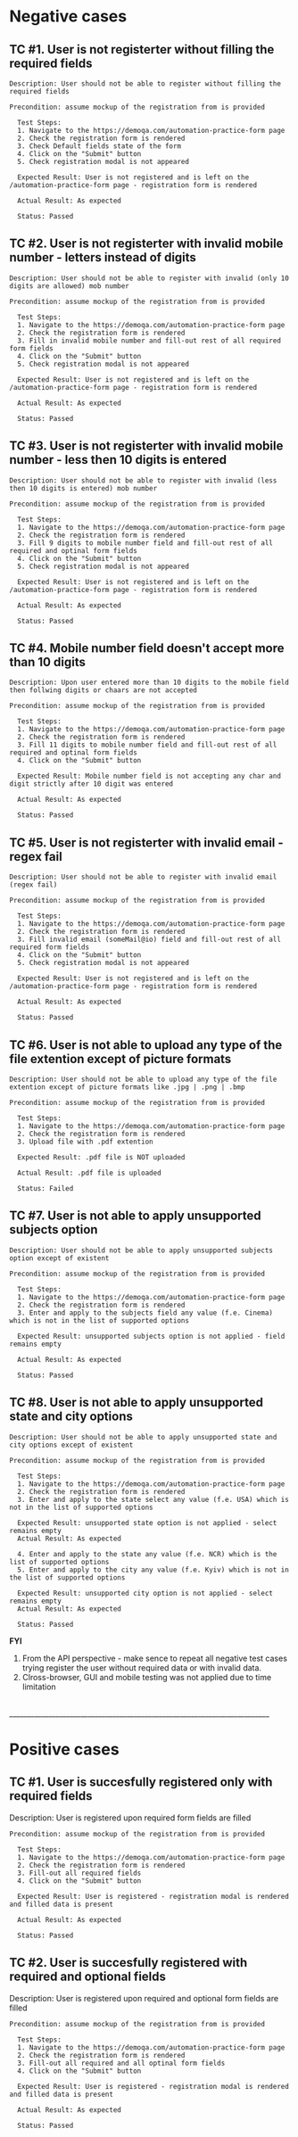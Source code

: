 <h1>Negative cases</h1>

<h2>TC #1. User is not registerter without filling the required fields</h2>

    Description: User should not be able to register without filling the required fields

    Precondition: assume mockup of the registration from is provided

      Test Steps:
      1. Navigate to the https://demoqa.com/automation-practice-form page
      2. Check the registration form is rendered
      3. Check Default fields state of the form
      4. Click on the "Submit" button
      5. Check registration modal is not appeared

      Expected Result: User is not registered and is left on the /automation-practice-form page - registration form is rendered

      Actual Result: As expected

      Status: Passed

<h2>TC #2. User is not registerter with invalid mobile number - letters instead of digits</h2>

    Description: User should not be able to register with invalid (only 10 digits are allowed) mob number

    Precondition: assume mockup of the registration from is provided

      Test Steps:
      1. Navigate to the https://demoqa.com/automation-practice-form page
      2. Check the registration form is rendered
      3. Fill in invalid mobile number and fill-out rest of all required form fields
      4. Click on the "Submit" button
      5. Check registration modal is not appeared

      Expected Result: User is not registered and is left on the /automation-practice-form page - registration form is rendered

      Actual Result: As expected

      Status: Passed


<h2>TC #3. User is not registerter with invalid mobile number - less then 10 digits is entered</h2>

    Description: User should not be able to register with invalid (less then 10 digits is entered) mob number

    Precondition: assume mockup of the registration from is provided

      Test Steps:
      1. Navigate to the https://demoqa.com/automation-practice-form page
      2. Check the registration form is rendered
      3. Fill 9 digits to mobile number field and fill-out rest of all required and optinal form fields
      4. Click on the "Submit" button
      5. Check registration modal is not appeared

      Expected Result: User is not registered and is left on the /automation-practice-form page - registration form is rendered

      Actual Result: As expected

      Status: Passed

<h2>TC #4. Mobile number field doesn't accept more than 10 digits</h2>

    Description: Upon user entered more than 10 digits to the mobile field then follwing digits or chaars are not accepted

    Precondition: assume mockup of the registration from is provided

      Test Steps:
      1. Navigate to the https://demoqa.com/automation-practice-form page
      2. Check the registration form is rendered
      3. Fill 11 digits to mobile number field and fill-out rest of all required and optinal form fields
      4. Click on the "Submit" button

      Expected Result: Mobile number field is not accepting any char and digit strictly after 10 digit was entered

      Actual Result: As expected

      Status: Passed

<h2>TC #5. User is not registerter with invalid email - regex fail</h2>

    Description: User should not be able to register with invalid email (regex fail)

    Precondition: assume mockup of the registration from is provided

      Test Steps:
      1. Navigate to the https://demoqa.com/automation-practice-form page
      2. Check the registration form is rendered
      3. Fill invalid email (someMail@io) field and fill-out rest of all required form fields
      4. Click on the "Submit" button
      5. Check registration modal is not appeared

      Expected Result: User is not registered and is left on the /automation-practice-form page - registration form is rendered

      Actual Result: As expected

      Status: Passed 

<h2>TC #6. User is not able to upload any type of the file extention except of picture formats</h2>

    Description: User should not be able to upload any type of the file extention except of picture formats like .jpg | .png | .bmp

    Precondition: assume mockup of the registration from is provided

      Test Steps:
      1. Navigate to the https://demoqa.com/automation-practice-form page
      2. Check the registration form is rendered
      3. Upload file with .pdf extention

      Expected Result: .pdf file is NOT uploaded

      Actual Result: .pdf file is uploaded

      Status: Failed

<h2>TC #7. User is not able to apply unsupported subjects option</h2>

    Description: User should not be able to apply unsupported subjects option except of existent

    Precondition: assume mockup of the registration from is provided

      Test Steps:
      1. Navigate to the https://demoqa.com/automation-practice-form page
      2. Check the registration form is rendered
      3. Enter and apply to the subjects field any value (f.e. Cinema) which is not in the list of supported options

      Expected Result: unsupported subjects option is not applied - field remains empty

      Actual Result: As expected

      Status: Passed 

<h2>TC #8. User is not able to apply unsupported state and city options</h2>

    Description: User should not be able to apply unsupported state and city options except of existent

    Precondition: assume mockup of the registration from is provided

      Test Steps:
      1. Navigate to the https://demoqa.com/automation-practice-form page
      2. Check the registration form is rendered
      3. Enter and apply to the state select any value (f.e. USA) which is not in the list of supported options 

      Expected Result: unsupported state option is not applied - select remains empty
      Actual Result: As expected

      4. Enter and apply to the state any value (f.e. NCR) which is the list of supported options
      5. Enter and apply to the city any value (f.e. Kyiv) which is not in the list of supported options

      Expected Result: unsupported city option is not applied - select remains empty
      Actual Result: As expected

      Status: Passed

<b>FYI</b> 
1. From the API perspective - make sence to repeat all negative test cases trying register the user without required data or with invalid data.
2. Clross-browser, GUI and mobile testing was not applied due to time limitation

<br>_________________________________________________________________________
      
<h1>Positive cases</h1>

<h2>TC #1. User is succesfully registered only with required fields</h2>
    Description: User is registered upon required form fields are filled

    Precondition: assume mockup of the registration from is provided

      Test Steps:
      1. Navigate to the https://demoqa.com/automation-practice-form page
      2. Check the registration form is rendered
      3. Fill-out all required fields
      4. Click on the "Submit" button

      Expected Result: User is registered - registration modal is rendered and filled data is present

      Actual Result: As expected

      Status: Passed

      
<h2>TC #2. User is succesfully registered with required and optional fields</h2>
    Description: User is registered upon required and optional form fields are filled

    Precondition: assume mockup of the registration from is provided

      Test Steps:
      1. Navigate to the https://demoqa.com/automation-practice-form page
      2. Check the registration form is rendered
      3. Fill-out all required and all optinal form fields
      4. Click on the "Submit" button

      Expected Result: User is registered - registration modal is rendered and filled data is present

      Actual Result: As expected

      Status: Passed
